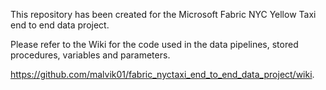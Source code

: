 This repository has been created for the Microsoft Fabric NYC Yellow Taxi end to end data project.

Please refer to the Wiki for the code used in the data pipelines, stored procedures, variables and parameters.

https://github.com/malvik01/fabric_nyctaxi_end_to_end_data_project/wiki.
